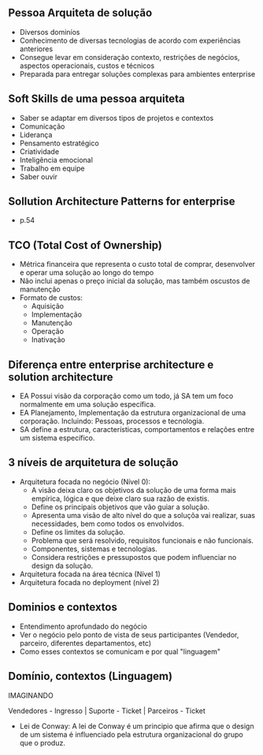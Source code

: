 ## Pessoa Arquiteta de solução

  - Diversos dominíos
  - Conhecimento de diversas tecnologias de acordo com experiências anteriores
  - Consegue levar em consideração contexto, restrições de negócios, aspectos operacionais, custos e técnicos
  - Preparada para entregar soluções complexas para ambientes enterprise

## Soft Skills de uma pessoa arquiteta

  - Saber se adaptar em diversos tipos de projetos e contextos
  - Comunicação
  - Liderança
  - Pensamento estratégico
  - Criatividade
  - Inteligência emocional
  - Trabalho em equipe
  - Saber ouvir

## Sollution Architecture Patterns for enterprise

  - p.54

## TCO (Total Cost of Ownership)

  - Métrica financeira que representa o custo total de comprar, desenvolver e operar uma solução ao longo do tempo
  - Não inclui apenas o preço inicial da solução, mas também oscustos de manutenção
  - Formato de custos:
    - Aquisição
    - Implementação
    - Manutenção
    - Operação
    - Inativação

## Diferença entre enterprise architecture e solution architecture

  - EA Possui visão da corporação como um todo, já SA tem um foco normalmente em uma solução específica.
  - EA Planejamento, Implementação da estrutura organizacional de uma corporação. Incluindo: Pessoas, processos e tecnologia.
  - SA define a estrutura, características, comportamentos e relações entre um sistema específico.

## 3 níveis de arquitetura de solução

  - Arquitetura focada no negócio (Nível 0):
    - A visão deixa claro os objetivos da solução de uma forma mais empírica, lógica e que deixe claro sua razão de existis.
    - Define os principais objetivos que vão guiar a solução.
    - Apresenta uma visão de alto nível do que a soluçõa vai realizar, suas necessidades, bem como todos os envolvidos.
    - Define os limites da solução.
    - Problema que será resolvido, requisitos funcionais e não funcionais.
    - Componentes, sistemas e tecnologias.
    - Considera restrições e pressupostos que podem influenciar no design da solução.
  - Arquitetura focada na área técnica (Nível 1)
  - Arquitetura focada no deployment (nível 2)

## Dominios e contextos

  - Entendimento aprofundado do negócio
  - Ver o negócio pelo ponto de vista de seus participantes (Vendedor, parceiro, diferentes departamentos, etc)
  - Como esses contextos se comunicam e por qual "linguagem"

## Domínio, contextos (Linguagem)


IMAGINANDO


Vendedores - Ingresso | Suporte - Ticket | Parceiros - Ticket

- Lei de Conway: A lei de Conway é um principio que afirma que o design de um sistema é influenciado pela estrutura organizacional do grupo que o produz.
